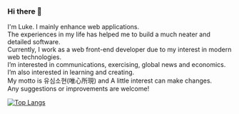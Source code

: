### Hi there 👋

I'm Luke. I mainly enhance web applications.  
The experiences in my life has helped me to build a much neater and detailed software.  
Currently, I work as a web front-end developer due to my interest in modern web technologies.  
I’m interested in communications, exercising, global news and economics. I’m also interested in learning and creating.  
My motto is 유심소현(唯心所現) and A little interest can make changes.  
Any suggestions or improvements are welcome!  

[![Top Langs](https://github-readme-stats.vercel.app/api/top-langs/?username=luke-hanwook&layout=compact)](https://github.com/anuraghazra/github-readme-stats)

<!--
**luke-hanwook/luke-hanwook** is a ✨ _special_ ✨ repository because its `README.md` (this file) appears on your GitHub profile.

Here are some ideas to get you started:

- 🔭 I’m currently working on ...
- 🌱 I’m currently learning ...
- 👯 I’m looking to collaborate on ...
- 🤔 I’m looking for help with ...
- 💬 Ask me about ...
- 📫 How to reach me: ...
- 😄 Pronouns: ...
- ⚡ Fun fact: ...
-->
